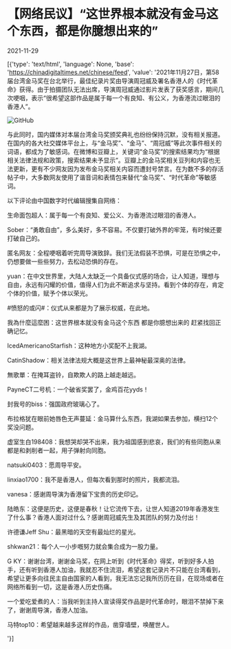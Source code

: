 # 【网络民议】“这世界根本就没有金马这个东西，都是你臆想出来的”

2021-11-29

[{'type': 'text/html', 'language': None, 'base': 'https://chinadigitaltimes.net/chinese/feed', 'value': '2021年11月27日，第58届台湾金马奖在台北举行，最佳纪录片奖由导演周冠威及署名香港人的《时代革命》获得。由于拍摄团队无法出席，导演周冠威通过影片发表了获奖感言，期间几次哽咽，表示“很希望这部作品是属于每一个有良知、有公义，为香港流过眼泪的香港人”。

![GitHub](https://chinadigitaltimes.net/chinese/files/2021/11/金马奖-819x1024.jpg)

与此同时，国内媒体对本届台湾金马奖颁奖典礼也纷纷保持沉默，没有相关报道。在国内的各大社交媒体平台上，与“金马奖”、“金马”、“周冠威”等此次事件相关的词语，都成为了敏感词。在微博和豆瓣上，关键词“金马奖”的搜索结果均为“根据相关法律法规和政策，搜索结果未予显示”。豆瓣上的金马奖相关豆列和内容也无法更新，更有不少网友因为发布金马奖相关内容而遭封号禁言。在为数不多的存活帖子中，大多数网友使用了谐音词和表情包来替代“金马奖”、“时代革命”等敏感词。

以下评论由中国数字时代编辑搜集自网络：



生命面包超人：属于每一个有良知、爱公义、为香港流过眼泪的香港人。

Sober：“勇敢自由”，多么美好，多不容易。不仅要打破外界的牢笼，有时候还要打破自己的。

匿名网友：全程哽咽着听完周导演致辞。我们无法假装不恐惧，可是在恐惧之中，仍想要做一些些努力，去松动恐惧的存在。

yuan：在中文世界里，大陆人太缺乏一个具备仪式感的场合，让人知道，理想与自由，永远有闪耀的价值，值得人们为此不断追求与坚持。看到个体的存在，肯定个体的价值，赋予个体以荣光。

#愤怒的或闪#：仪式从来都是为了展示权威，在此地。

我為什麼這麼困：这世界根本就没有金马这个东西 都是你臆想出来的 赶紧找回正确记忆。

IcedAmericanoStarfish：这种地方小奖配不上我湖。

CatinShadow：相关法律法规大概是这世界上最神秘最深奥的法律。

無歌單：在掩耳盗铃，自欺欺人的路上越走越远。

PayneCT二号机：一个破省奖罢了，金鸡百花yyds！

封我号的biss：强国政府玻璃心了。

布拉格犹在眼前她唇色无声蔓延：金马算什么东西，我湖如果去参加，横扫12个奖没问题。

虚室生白198408：我想哭却哭不出来，我为祖国感到悲哀，我们的有些同胞从来都是和剥削者一起，用子弹射向同胞。

natsuki0403：愿周导平安。

linxiao1700：我不是香港人，但每次看到那时的照片，我都流泪。

vanesa：感谢周导演为香港留下宝贵的历史印记。

陆皓东：这便是历史，这便是春秋！让它流传下去，让世人知道2019年香港发生了什么事？香港人面对过什么？感谢周冠威先生及其团队的努力及付出！

许德谦Jeff Shu：最黑暗的天空有最灿烂的星光。

shkwan21：每个人一小步嘅努力就会集合成为一股力量。

G KY：谢谢台湾，谢谢金马奖，在网上听到《时代革命》得奖，听到好多人拍手，还有听到香港人加油，我就忍不住流泪，希望这套记录片不只能在台湾看到，希望让更多向往民主自由国家的人看到，我无法忘记我所历历在目，在现场或者在网络所看到一切，这是香港人历史伤痛。

一个爱吃爱煮的人：当我听到主持人宣读得奖作品是时代革命时，眼泪不禁掉下来了，谢谢周导演，香港人加油。

马特top10：希望越来越多这样的作品，凿穿墙壁，唤醒世人。

'}]